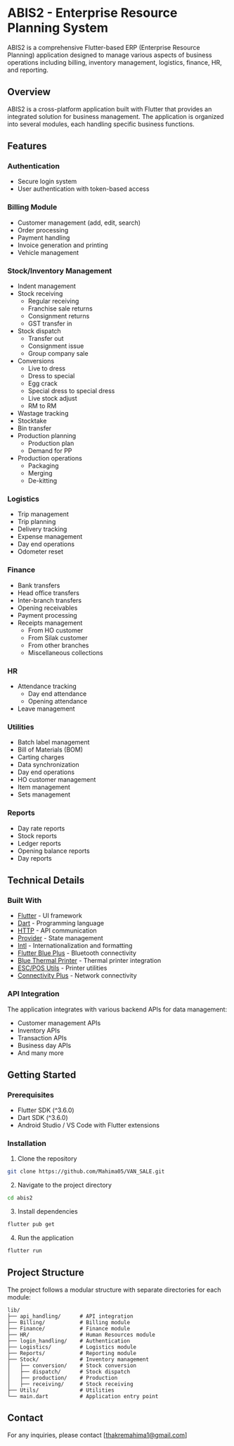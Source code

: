 # ABIS2 - Enterprise Resource Planning System

ABIS2 is a comprehensive Flutter-based ERP (Enterprise Resource Planning) application designed to manage various aspects of business operations including billing, inventory management, logistics, finance, HR, and reporting.

## Overview

ABIS2 is a cross-platform application built with Flutter that provides an integrated solution for business management. The application is organized into several modules, each handling specific business functions.

## Features

### Authentication
- Secure login system
- User authentication with token-based access

### Billing Module
- Customer management (add, edit, search)
- Order processing
- Payment handling
- Invoice generation and printing
- Vehicle management

### Stock/Inventory Management
- Indent management
- Stock receiving
  - Regular receiving
  - Franchise sale returns
  - Consignment returns
  - GST transfer in
- Stock dispatch
  - Transfer out
  - Consignment issue
  - Group company sale
- Conversions
  - Live to dress
  - Dress to special
  - Egg crack
  - Special dress to special dress
  - Live stock adjust
  - RM to RM
- Wastage tracking
- Stocktake
- Bin transfer
- Production planning
  - Production plan
  - Demand for PP
- Production operations
  - Packaging
  - Merging
  - De-kitting

### Logistics
- Trip management
- Trip planning
- Delivery tracking
- Expense management
- Day end operations
- Odometer reset

### Finance
- Bank transfers
- Head office transfers
- Inter-branch transfers
- Opening receivables
- Payment processing
- Receipts management
  - From HO customer
  - From Silak customer
  - From other branches
  - Miscellaneous collections

### HR
- Attendance tracking
  - Day end attendance
  - Opening attendance
- Leave management

### Utilities
- Batch label management
- Bill of Materials (BOM)
- Carting charges
- Data synchronization
- Day end operations
- HO customer management
- Item management
- Sets management

### Reports
- Day rate reports
- Stock reports
- Ledger reports
- Opening balance reports
- Day reports

## Technical Details

### Built With
- [Flutter](https://flutter.dev/) - UI framework
- [Dart](https://dart.dev/) - Programming language
- [HTTP](https://pub.dev/packages/http) - API communication
- [Provider](https://pub.dev/packages/provider) - State management
- [Intl](https://pub.dev/packages/intl) - Internationalization and formatting
- [Flutter Blue Plus](https://pub.dev/packages/flutter_blue_plus) - Bluetooth connectivity
- [Blue Thermal Printer](https://pub.dev/packages/blue_thermal_printer) - Thermal printer integration
- [ESC/POS Utils](https://pub.dev/packages/esc_pos_utils) - Printer utilities
- [Connectivity Plus](https://pub.dev/packages/connectivity_plus) - Network connectivity

### API Integration
The application integrates with various backend APIs for data management:
- Customer management APIs
- Inventory APIs
- Transaction APIs
- Business day APIs
- And many more

## Getting Started

### Prerequisites
- Flutter SDK (^3.6.0)
- Dart SDK (^3.6.0)
- Android Studio / VS Code with Flutter extensions

### Installation

1. Clone the repository
```bash
git clone https://github.com/Mahima05/VAN_SALE.git
```

2. Navigate to the project directory
```bash
cd abis2
```

3. Install dependencies
```bash
flutter pub get
```

4. Run the application
```bash
flutter run
```

## Project Structure

The project follows a modular structure with separate directories for each module:

```
lib/
├── api_handling/      # API integration
├── Billing/           # Billing module
├── Finance/           # Finance module
├── HR/                # Human Resources module
├── login_handling/    # Authentication
├── Logistics/         # Logistics module
├── Reports/           # Reporting module
├── Stock/             # Inventory management
│   ├── conversion/    # Stock conversion
│   ├── dispatch/      # Stock dispatch
│   ├── production/    # Production
│   ├── receiving/     # Stock receiving
├── Utils/             # Utilities
└── main.dart          # Application entry point
```


## Contact

For any inquiries, please contact [thakremahima1@gmail.com]
